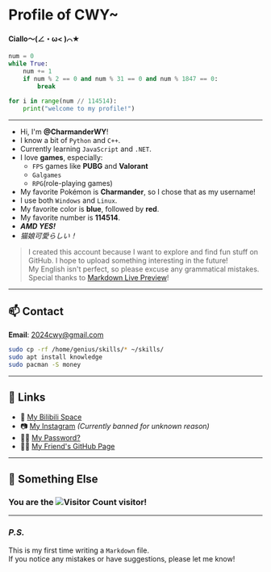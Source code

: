 # Profile of CWY~

#### Ciallo～(∠・ω< )⌒★

```python
num = 0
while True:
    num += 1
    if num % 2 == 0 and num % 31 == 0 and num % 1847 == 0:
        break

for i in range(num // 114514):
    print("welcome to my profile!")
```

---

* Hi, I'm **@CharmanderWY**!
* I know a bit of `Python` and `C++`.
* Currently learning `JavaScript` and `.NET`.
* I love **games**, especially:
  * `FPS` games like **PUBG** and **Valorant**
  * `Galgames`
  * `RPG`(role-playing games)
* My favorite Pokémon is **Charmander**, so I chose that as my username!
* I use both `Windows` and `Linux`.
* My favorite color is **blue**, followed by **red**.
* My favorite number is **114514**.
* _**AMD YES!**_
* *猫娘可愛らしい！* 

> I created this account because I want to explore and find fun stuff on GitHub. I hope to upload something interesting in the future!  
> My English isn't perfect, so please excuse any grammatical mistakes.  
> Special thanks to [Markdown Live Preview](https://markdownlivepreview.com/)!

---

## 📫 Contact

**Email**: 2024cwy@gmail.com

```bash
sudo cp -rf /home/genius/skills/* ~/skills/
sudo apt install knowledge
sudo pacman -S money
```

---

## 🔗 Links

* 🎥 [My Bilibili Space](https://space.bilibili.com/323084396)
* 📷 [My Instagram](https://www.instagram.com/charmanderwy556/) _(Currently banned for unknown reason)_
* 🕵️‍♂️ [My Password?](http://www.youtube.com/watch?v=dQw4w9WgXcQ%3Fsi%3DyuB7gGsTLJtUCItL)
* 🧑‍💻 [My Friend's GitHub Page](https://github.com/idadwind1)

---

## 🎲 Something Else

### You are the ![Visitor Count](https://count.getloli.com/get/@2024cwy?theme=rule34) visitor!

---

### _P.S._

This is my first time writing a `Markdown` file.  
If you notice any mistakes or have suggestions, please let me know!

